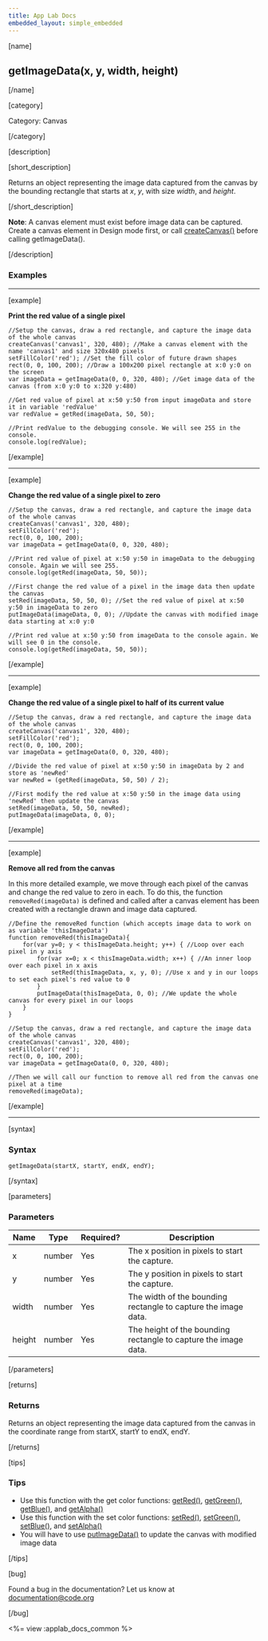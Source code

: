 ```yaml
---
title: App Lab Docs
embedded_layout: simple_embedded
---
```


[name]

## getImageData(x, y, width, height)

[/name]


[category]

Category: Canvas

[/category]

[description]

[short_description]

Returns an object representing the image data captured from the canvas by the bounding rectangle that starts at *x*, *y*, with size *width*, and *height*.

[/short_description]

**Note**: A canvas element must exist before image data can be captured. Create a canvas element in Design mode first, or call [createCanvas()](/applab/docs/createCanvas) before calling getImageData().

[/description]

### Examples
____________________________________________________

[example]

**Print the red value of a single pixel**


```
//Setup the canvas, draw a red rectangle, and capture the image data of the whole canvas
createCanvas('canvas1', 320, 480); //Make a canvas element with the name 'canvas1' and size 320x480 pixels
setFillColor('red'); //Set the fill color of future drawn shapes
rect(0, 0, 100, 200); //Draw a 100x200 pixel rectangle at x:0 y:0 on the screen
var imageData = getImageData(0, 0, 320, 480); //Get image data of the canvas (from x:0 y:0 to x:320 y:480)

//Get red value of pixel at x:50 y:50 from input imageData and store it in variable 'redValue'
var redValue = getRed(imageData, 50, 50);

//Print redValue to the debugging console. We will see 255 in the console.
console.log(redValue);
```

[/example]

____________________________________________________

[example]

**Change the red value of a single pixel to zero**


```
//Setup the canvas, draw a red rectangle, and capture the image data of the whole canvas
createCanvas('canvas1', 320, 480);
setFillColor('red');
rect(0, 0, 100, 200);
var imageData = getImageData(0, 0, 320, 480);

//Print red value of pixel at x:50 y:50 in imageData to the debugging console. Again we will see 255.
console.log(getRed(imageData, 50, 50));

//First change the red value of a pixel in the image data then update the canvas
setRed(imageData, 50, 50, 0); //Set the red value of pixel at x:50 y:50 in imageData to zero
putImageData(imageData, 0, 0); //Update the canvas with modified image data starting at x:0 y:0

//Print red value at x:50 y:50 from imageData to the console again. We will see 0 in the console.
console.log(getRed(imageData, 50, 50));
```

[/example]

____________________________________________________

[example]

**Change the red value of a single pixel to half of its current value**


```
//Setup the canvas, draw a red rectangle, and capture the image data of the whole canvas
createCanvas('canvas1', 320, 480);
setFillColor('red');
rect(0, 0, 100, 200);
var imageData = getImageData(0, 0, 320, 480);

//Divide the red value of pixel at x:50 y:50 in imageData by 2 and store as 'newRed'
var newRed = (getRed(imageData, 50, 50) / 2);

//First modify the red value at x:50 y:50 in the image data using 'newRed' then update the canvas
setRed(imageData, 50, 50, newRed);
putImageData(imageData, 0, 0);
```

[/example]

____________________________________________________

[example]

**Remove all red from the canvas**

In this more detailed example, we move through each pixel of the canvas and change the red value to zero in each. To do this, the function `removeRed(imageData)` is defined and called after a canvas element has been created with a rectangle drawn and image data captured.


```
//Define the removeRed function (which accepts image data to work on as variable 'thisImageData')
function removeRed(thisImageData){
    for(var y=0; y < thisImageData.height; y++) { //Loop over each pixel in y axis
        for(var x=0; x < thisImageData.width; x++) { //An inner loop over each pixel in x axis
            setRed(thisImageData, x, y, 0); //Use x and y in our loops to set each pixel's red value to 0
        }
        putImageData(thisImageData, 0, 0); //We update the whole canvas for every pixel in our loops
    }
}

//Setup the canvas, draw a red rectangle, and capture the image data of the whole canvas
createCanvas('canvas1', 320, 480);
setFillColor('red');
rect(0, 0, 100, 200);
var imageData = getImageData(0, 0, 320, 480);

//Then we will call our function to remove all red from the canvas one pixel at a time
removeRed(imageData);
```

[/example]

____________________________________________________

[syntax]

### Syntax

```
getImageData(startX, startY, endX, endY);
```

[/syntax]

[parameters]

### Parameters

| Name  | Type | Required? | Description |
|-----------------|------|-----------|-------------|
| x | number | Yes | The x position in pixels to start the capture.  |
| y | number | Yes | The y position in pixels to start the capture.  |
| width | number | Yes | The width of the bounding rectangle to capture the image data.  |
| height | number | Yes | The height of the bounding rectangle to capture the image data.  |

[/parameters]

[returns]

### Returns
Returns an object representing the image data captured from the canvas in the coordinate range from startX, startY to endX, endY.

[/returns]

[tips]

### Tips
- Use this function with the get color functions: [getRed()](/applab/docs/getRed), [getGreen()](/applab/docs/getGreen), [getBlue()](/applab/docs/getBlue), and [getAlpha()](/applab/docs/getAlpha)
- Use this function with the set color functions: [setRed()](/applab/docs/setRed), [setGreen()](/applab/docs/setGreen), [setBlue()](/applab/docs/setBlue), and [setAlpha()](/applab/docs/setAlpha)
- You will have to use [putImageData()](/applab/docs/putImageData) to update the canvas with modified image data

[/tips]

[bug]

Found a bug in the documentation? Let us know at documentation@code.org

[/bug]

<%= view :applab_docs_common %>
